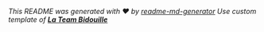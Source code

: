 _This README was generated with ❤️ by [readme-md-generator](https://github.com/kefranabg/readme-md-generator)_
_Use custom template of **[La Team Bidouille](https://github.com/La-team-bidouille)**_